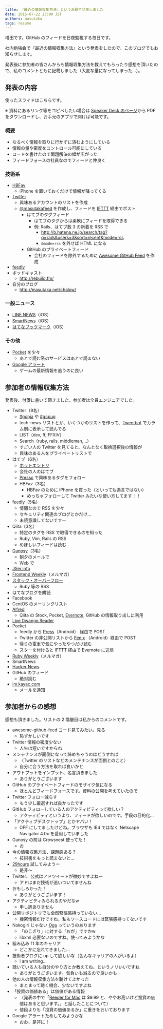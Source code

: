 ```yaml
---
title: 『最近の情報収集方法』というお題で発表しました
date: 2015-07-22 13:00 JST
authors: masutaka
tags: resume
---
```

増田です。GitHub のフィードを日夜監視する毎日です。

社内勉強会で『最近の情報収集方法』という発表をしたので、このブログでもお知らせします。

発表後に参加者の皆さんからも情報収集方法を教えてもらったり感想を頂いたので、私のコメントともに記載しました（大変な量になってしまった...）。

<!--more-->

## 発表の内容

使ったスライドはこちらです。

<script async class="speakerdeck-embed" data-id="34a40b051dd14697be779dbba3ce1068" data-ratio="1.33333333333333" src="//speakerdeck.com/assets/embed.js"></script>

※ 資料にあるリンク等をコピペしたい場合は [Speaker Deck のページ](https://speakerdeck.com/masutaka/zui-jin-falseqing-bao-shou-ji-fang-fa)から PDF をダウンロードし、お手元のアプリで開けば可能です。

### 概要

* なるべく情報を取りに行かずに済むようにしている
* 情報の量や密度をコントロール可能にしている
* コードを書けたので問題解決の幅が広がった
* フィードフォースの社員なのでフィードと仲良く

### 技術系

* [HBFav](http://hbfav.bloghackers.net/)
    * iPhone を置いておくだけで情報が降ってくる
* [Twitter](https://twitter.com/)
    * 興味あるアカウントのリストを作成
    * [@masutakafeed](https://twitter.com/masutakafeed) を作成し、フィードを [IFTTT](https://ifttt.com/) 経由でポスト
        * はてブのタグフィード
            * はてブのタグからは柔軟にフィードを取得できる
            * 例: Rails、はてブ数 3 の新着を RSS で
                * http://b.hatena.ne.jp/search/tag?q=rails&users=3&sort=recent&mode=rss
                * `&mode=rss` を外せば HTML になる
        * GitHub のプライベートフィード
            * 会社のフィードを除外するために [Awesome GitHub Feed](https://github.com/masutaka/awesome-github-feed) を作成
* [feedly](https://feedly.com/)
* ポッドキャスト
    * http://rebuild.fm/
* 自分のブログ
    * http://masutaka.net/chalow/

### 一般ニュース

* [LINE NEWS](https://news.line.me/)（iOS）
* [SmartNews](https://www.smartnews.com/ja/)（iOS）
* [はてなブックマーク](https://itunes.apple.com/jp/app/id354976659)（iOS）

### その他

* [Pocket](https://getpocket.com/) を少々
    * あとで読む系のサービスはあとで読まない
* [Google アラート](https://www.google.co.jp/alerts)
    * ゲームの最新情報を追うのに良い

## 参加者の情報収集方法

発表後、付箋に書いて頂きました。参加者は全員エンジニアでした。

* Twitter（9名）
    * [#gcpja](https://twitter.com/search?q=%23gcpja&src=typd&vertical=default&f=tweets) や [#gcpug](https://twitter.com/search?q=%23gcpug&src=typd&vertical=default&f=tweets)
    * tech-news リストとか、いくつかのリストを作って、[Tweetbot](http://tapbots.com/tweetbot/) でカラム別に表示して読んでる
    * LIST（dev, ff, FFXIV）
    * Search（ruby, rails, middleman,...）
    * すごい人の Twitter を見てると、なんとなく取捨選択後の情報が
    * 興味のある人をプライベートリストで
* はてブ（6名）
    * [ホットエントリ](http://b.hatena.ne.jp/hotentry)
    * 会社の人のはてブ
    * [Presso](https://itunes.apple.com/jp/app/id799334646) で興味あるタグをフォロー
    * HBFav（3名）
        * HBFav のために iPhone を買った（といっても過言ではない）
        * めっちゃフォローして Twitter みたいな使い方してます！！
* feedly（5名）
    * 情弱なので RSS を少々
    * セキュリティ関連のブログとかだけ...
    * 未読意識してないですー
* Qiita（3名）
    * 特定のタグを RSS で取得できるのを知った
    * Ruby, Vim, Rails の RSS
    * めぼしいフィードは読む
* [Gunosy](https://gunosy.com/)（3名）
    * 朝夕のメールで
    * Web で
* [JSer.info](http://jser.info/)
* [Frontend Weekly](https://frontendweekly.tokyo/)（メルマガ）
* [スタック・オーバーフロー](http://ja.stackoverflow.com/)
    * Ruby 等の RSS
* はてなブログを購読
* Facebook
* CentOS のメーリングリスト
* [Alfred](http://www.alfredapp.com/)
    * Qiita の Stock, Pocket, [Evernote](https://evernote.com/), GitHub の情報取り出しに利用
* [Live Dwango Reader](http://reader.livedoor.com/)
* Pocket
    * feedly から [Press](https://play.google.com/store/apps/details?id=com.twentyfivesquares.press&hl=ja)（Android） 経由で POST
    * Twitter の非公開リストから [Fenix](https://play.google.com/store/apps/details?id=it.mvilla.android.fenix&hl=ja) （Android）経由で POST
    * 帰りの電車で気にやったやつだけ読む
    * スターを付けると IFTTT 経由で Evernote に送信
* [Ruby Weekly](http://rubyweekly.com/)（メルマガ）
* SmartNews
* [Hacker News](https://news.ycombinator.com/)
* GitHub のフィード
    * 絶対読む
* [im.kayac.com](http://im.kayac.com/)
    * メールを通知

## 参加者からの感想

感想も頂きました。リストの 2 階層目は私からのコメントです。

* awesome-github-feed コード見てみたい。見る
    * 恥ずかしいです
* Twitter 情報の密度少ない
    * 人生は短いですからね
* メンテナンスが面倒になって諦めちゃうのはどうすれば
    * （Twitter のリストなどのメンテナンスが面倒とのこと）
    * 自分に合う方法を取れば良いかと
* アウトプットをインプット、名言頂きました
    * ありがとうございます
* GitHub のプライベートフィードのモザイク気になる
    * ほとんどフィードフォースです。資料の公開を考えていたので
* Twitter フォロー減らす
    * もう少し厳選すれば良かったです
* GitHub フォローしている人のアクティビティって欲しい？
    * アクティビティというより、フィードが欲しいのです。手段の目的化...
* 「アクティブデスクトップ」とかヤバい！
    * OFF にしてましたけどね。ブラウザも IE4 ではなく Netscape Navigator 4.0x を愛用していました
* Gunosy の前は Crowsnest 使ってた！
    * お
* 今の情報収集方法、課題感ある？
    * 技術書をもっと読まないと...
* [29hours](https://github.com/june29/29hours) 試してみようー
    * 是非〜
* Twitter、公式はアドツイートが微妙ですよねー
    * アドはまだ技術が追いついてませんね
* おもしろかった！
    * ありがとうございます！
* アクティビティみられるのやだなw
    * 申し訳ありません
* 公開リポジトリでも全然緊張感持っていない...
    * 機密情報だけですね。私もソースコードには緊張感持ってないです
* Nokogiri じゃない [Oga](https://rubygems.org/gems/oga) っていうのあります
    * 「のこぎり」に対する「おが」ですかw
    * libxml 必要ないのですね。使ってみようかな
* 組み込み 11 年のキャリア
    * どこかに忘れてきました...
* 技術者ブログに up して欲しいな（色んなキャリアの人がいるよ）
    * I am writing...
* 聴いている人も自分のやり方とか教えてね、というノリいいですね
    * ありがとうございます。気負いも減るので良いかも
* 他の人の情報収集方法を聴けてよかった
    * まとまって聴く機会、少ないですよね
* 「投資の価値ある」は価値がある情報
    * （発表の中で「[Reeder for Mac](http://reederapp.com/mac/) は $9.99 と、ややお高いけど投資の価値はあると思います。」と話したことについて）
    * 値段よりも「投資の価値あるか」に重きをおいております
* Google アラートためしてみようかな
    * おお、是非に！
